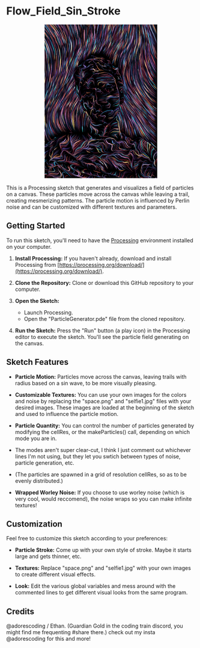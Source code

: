 # Flow_Field_Sin_Stroke

<p align="center">
  <img src="Self_Portrait_sin_stroke_adorescoding.png" alt="Self Portrait Here?" width="300">
</p>

This is a Processing sketch that generates and visualizes a field of particles on a canvas. These particles move across the canvas while leaving a trail, creating mesmerizing patterns. The particle motion is influenced by Perlin noise and can be customized with different textures and parameters.

## Getting Started

To run this sketch, you'll need to have the [Processing](https://processing.org/) environment installed on your computer.

1. **Install Processing:** If you haven't already, download and install Processing from [https://processing.org/download/](https://processing.org/download/).

2. **Clone the Repository:** Clone or download this GitHub repository to your computer.

3. **Open the Sketch:**
   - Launch Processing.
   - Open the "ParticleGenerator.pde" file from the cloned repository.

4. **Run the Sketch:** Press the "Run" button (a play icon) in the Processing editor to execute the sketch. You'll see the particle field generating on the canvas.

## Sketch Features

- **Particle Motion:** Particles move across the canvas, leaving trails with radius based on a sin wave, to be more visually pleasing.

- **Customizable Textures:** You can use your own images for the colors and noise by replacing the "space.png" and "selfie1.jpg" files with your desired images. These images are loaded at the beginning of the sketch and used to influence the particle motion.

- **Particle Quantity:** You can control the number of particles generated by modifying the cellRes, or the makeParticles() call, depending on which mode you are in.
- The modes aren't super clear-cut, I think I just comment out whichever lines I'm not using, but they let you swtich between types of noise, particle generation, etc.
- (The particles are spawned in a grid of resolution cellRes, so as to be evenly distributed.)
  
- **Wrapped Worley Noise:** If you choose to use worley noise (which is very cool, would reccomend), the noise wraps so you can make infinite textures! 
  
## Customization

Feel free to customize this sketch according to your preferences:

- **Particle Stroke:** Come up with your own style of stroke. Maybe it starts large and gets thinner, etc.

- **Textures:** Replace "space.png" and "selfie1.jpg" with your own images to create different visual effects.

- **Look:** Edit the various global variables and mess around with the commented lines to get different visual looks from the same program.

## Credits

@adorescoding / Ethan. (Guardian Gold in the coding train discord, you might find me frequenting #share there.) check out my insta @adorescoding for this and more!
